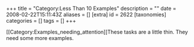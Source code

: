+++
title = "Category:Less Than 10 Examples"
description = ""
date = 2008-02-22T15:11:43Z
aliases = []
[extra]
id = 2622
[taxonomies]
categories = []
tags = []
+++

[[Category:Examples_needing_attention]]These tasks are a little thin. They need some more examples.
